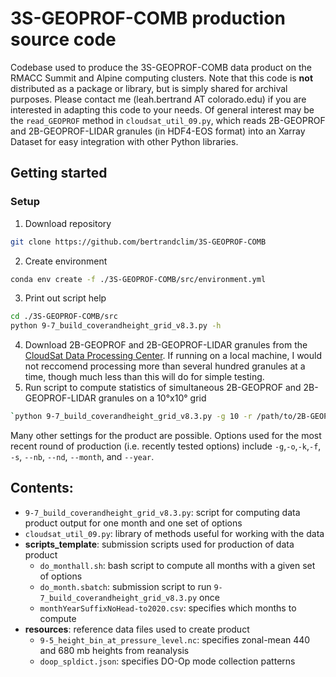 # 3S-GEOPROF-COMB production source code
Codebase used to produce the 3S-GEOPROF-COMB data product on the RMACC Summit and Alpine computing clusters. Note that this code is __not__ distributed as a package or library, but is simply shared for archival purposes. Please contact me (leah.bertrand AT colorado.edu) if you are interested in adapting this code to your needs. Of general interest may be the `read_GEOPROF` method in `cloudsat_util_09.py`, which reads 2B-GEOPROF and 2B-GEOPROF-LIDAR granules (in HDF4-EOS format) into an Xarray Dataset for easy integration with other Python libraries.

## Getting started

### Setup
1. Download repository
```bash
git clone https://github.com/bertrandclim/3S-GEOPROF-COMB
```
2. Create environment
```bash
conda env create -f ./3S-GEOPROF-COMB/src/environment.yml
```
3. Print out script help
```bash
cd ./3S-GEOPROF-COMB/src
python 9-7_build_coverandheight_grid_v8.3.py -h
```
4. Download 2B-GEOPROF and 2B-GEOPROF-LIDAR granules from the [CloudSat Data Processing Center](https://www.cloudsat.cira.colostate.edu/). If running on a local machine, I would not reccomend processing more than several hundred granules at a time, though much less than this will do for simple testing.
5. Run script to compute statistics of simultaneous 2B-GEOPROF and 2B-GEOPROF-LIDAR granules on a 10°x10° grid
```bash
`python 9-7_build_coverandheight_grid_v8.3.py -g 10 -r /path/to/2B-GEOPROF/ -l /path/to/2B-GEOPROF-LIDAR`
```
Many other settings for the product are possible. Options used for the most recent round of production (i.e. recently tested options) include `-g`,`-o`,`-k`,`-f`, `-s`, `--nb`, `--nd`, `--month`, and `--year`. 

## Contents:
* `9-7_build_coverandheight_grid_v8.3.py`: script for computing data product output for one month and one set of options
* `cloudsat_util_09.py`: library of methods useful for working with the data
* __scripts_template__: submission scripts used for production of data product
  * `do_monthall.sh`: bash script to compute all months with a given set of options
  * `do_month.sbatch`: submission script to run `9-7_build_coverandheight_grid_v8.3.py` once
  * `monthYearSuffixNoHead-to2020.csv`: specifies which months to compute
* __resources__: reference data files used to create product
  * `9-5_height_bin_at_pressure_level.nc`: specifies zonal-mean 440 and 680 mb heights from reanalysis
  * `doop_spldict.json`: specifies DO-Op mode collection patterns
